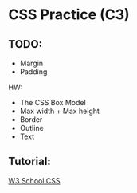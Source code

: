# CSS Practice (C3)

## TODO:

- Margin
- Padding

HW:

- The CSS Box Model
- Max width + Max height
- Border
- Outline
- Text

## Tutorial:

[W3 School CSS](https://www.w3schools.com/css/default.asp)
